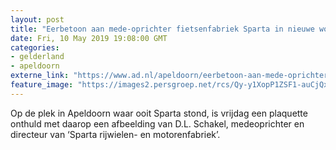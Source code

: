 ```yaml
---
layout: post
title: "Eerbetoon aan mede-oprichter fietsenfabriek Sparta in nieuwe woonwijk Apeldoorn"
date: Fri, 10 May 2019 19:08:00 GMT
categories: 
- gelderland 
- apeldoorn 
externe_link: "https://www.ad.nl/apeldoorn/eerbetoon-aan-mede-oprichter-fietsenfabriek-sparta-in-nieuwe-woonwijk-apeldoorn~aaa0a39e/"
feature_image: "https://images2.persgroep.net/rcs/Qy-y1XopP1ZSF1-auCjQxGM8BSI/diocontent/147885380/_fitwidth/400/?appId=21791a8992982cd8da851550a453bd7f&quality=0.7"
---
```


Op de plek in Apeldoorn waar ooit Sparta stond, is vrijdag een plaquette onthuld met daarop een afbeelding van D.L. Schakel, medeoprichter en directeur van ‘Sparta rijwielen- en motorenfabriek’.
